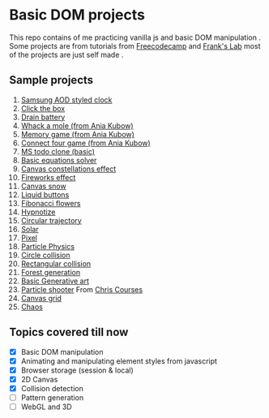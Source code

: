 # Basic DOM projects

This repo contains of me practicing vanilla js and basic DOM manipulation . Some projects are from tutorials from [Freecodecamp](https://www.youtube.com/channel/UC8butISFwT-Wl7EV0hUK0BQ) and [Frank's Lab](https://www.youtube.com/channel/UCEqc149iR-ALYkGM6TG-7vQ) most of the projects are just self made .

## Sample projects

1. [Samsung AOD styled clock](https://pacifio.github.io/learning-dom/samsung-aod/index.html)
2. [Click the box](https://pacifio.github.io/learning-dom/click-the-box/index.html)
3. [Drain battery](https://pacifio.github.io/learning-dom/drain-battery/index.html)
4. [Whack a mole (from Ania Kubow)](https://pacifio.github.io/lwhack-a-mole/samsung-aod/index.html)
5. [Memory game (from Ania Kubow)](https://pacifio.github.io/memory-game/samsung-aod/index.html)
6. [Connect four game (from Ania Kubow)](https://pacifio.github.io/connect-four/samsung-aod/index.html)
7. [MS todo clone (basic)](https://pacifio.github.io/learning-dom/ms-todo-clone/index.html)
8. [Basic equations solver](https://pacifio.github.io/learning-dom/equations-solver/index.html)
9. [Canvas constellations effect](https://pacifio.github.io/learning-dom/basic-canvas/index.html)
10. [Fireworks effect](https://pacifio.github.io/learning-dom/fireworks/index.html)
11. [Canvas snow](https://pacifio.github.io/learning-dom/canvas-snow/index.html)
12. [Liquid buttons](https://pacifio.github.io/learning-dom/liquid-buttons/index.html)
13. [Fibonacci flowers](https://pacifio.github.io/learning-dom/fibonacci-flowers/index.html)
14. [Hypnotize](https://pacifio.github.io/learning-dom/hypnotize/index.html)
15. [Circular trajectory](https://pacifio.github.io/learning-dom/circular-trajectory/index.html)
16. [Solar](https://pacifio.github.io/learning-dom/solar/index.html)
17. [Pixel](https://pacifio.github.io/learning-dom/pixel/index.html)
18. [Particle Physics](https://pacifio.github.io/learning-dom/particle-physics/index.html)
19. [Circle collision](https://pacifio.github.io/learning-dom/circle-collision/index.html)
20. [Rectangular collision](https://pacifio.github.io/learning-dom/rectangular-collision/index.html)
21. [Forest generation](https://pacifio.github.io/learning-dom/forest/index.html)
22. [Basic Generative art](https://pacifio.github.io/learning-dom/generative-art/index.html)
23. [Particle shooter](https://pacifio.github.io/learning-dom/particle-shooter/index.html) From [Chris Courses](https://www.youtube.com/watch?v=eI9idPTT0c4)
24. [Canvas grid](https://pacifio.github.io/learning-dom/grid/index.html)
24. [Chaos](https://pacifio.github.io/learning-dom/chaos/index.html)

## Topics covered till now

- [x] Basic DOM manipulation
- [x] Animating and manipulating element styles from javascript
- [x] Browser storage (session & local)
- [x] 2D Canvas
- [x] Collision detection
- [ ] Pattern generation
- [ ] WebGL and 3D
